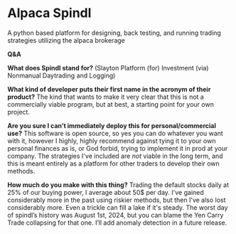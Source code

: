 # Alpaca Spindl
A python based platform for designing, back testing, and running trading strategies utilizing the alpaca brokerage



**Q&A**

**What does Spindl stand for?**
(Slayton Platform (for) Investment (via) Nonmanual Daytrading and Logging)

**What kind of developer puts their first name in the acronym of their product?**
The kind that wants to make it very clear that this is not a commercially viable program, but at best, a starting point for your own project.

**Are you sure I can’t immediately deploy this for personal/commercial use?**
This software is open source, so yes you can do whatever you want with it, however I highly, highly recommend against tying it to your own personal finances as is, or God forbid, trying to implement it in prod at your company. The strategies I've included are _not_ viable in the long term, and this is meant entirely as a platform for other traders to develop their own methods.

**How much do you make with this thing?**
Trading the default stocks daily at 25% of our buying power, I average about 50$ per day. I've gained considerably more in the past using riskier methods, but then I've also lost considerably more. Even a trickle can fill a lake if it's steady. The worst day of spindl’s history was August 1st, 2024, but you can blame the Yen Carry Trade collapsing for that one. I’ll add anomaly detection in a future release.

